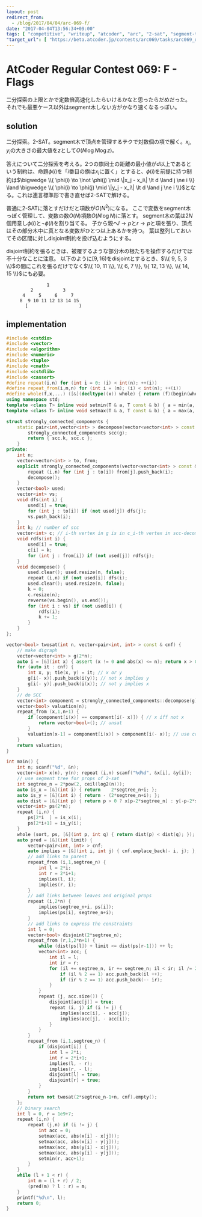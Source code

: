 ```yaml
---
layout: post
redirect_from:
  - /blog/2017/04/04/arc-069-f/
date: "2017-04-04T13:56:34+09:00"
tags: [ "competitive", "writeup", "atcoder", "arc", "2-sat", "segment-tree", "binary-search" ]
"target_url": [ "https://beta.atcoder.jp/contests/arc069/tasks/arc069_d" ]
---
```


# AtCoder Regular Contest 069: F - Flags

二分探索の上限とかで定数倍高速化したらいけるかなと思ったらだめだった。
それでも最悪ケース以外はsegment木しない方がかなり速くなるっぽい。

## solution

二分探索。2-SAT。segment木で頂点を管理するテクで対数個の項で解く。$x_i, y_i$の大きさの最大値を$z$として$O(N \log N \log z)$。

答えについて二分探索を考える。2つの旗同士の距離の最小値が$d$以上であるという制約は、命題$\phi(i)$を「$i$番目の旗は$x_i$に置く」とすると、$\phi(i)$を前提に持つ制約は$\bigwedge \\{ \phi(i) \to \lnot \phi(j) \mid \|x_j - x_i\| \lt d \land j \ne i \\} \land \bigwedge \\{ \phi(i) \to \phi(j) \mid \|y_j - x_i\| \lt d \land j \ne i \\}$となる。これは連言標準形で書き直せば2-SATで解ける。

普通に2-SATに落とすだけだと項数が$O(N^2)$になる。
ここで変数をsegment木っぽく管理して、変数の数$O(N)$項数$O(N \log N)$に落とす。
segment木の葉は$2N$個用意し$\phi(i)$と$\lnot \phi(i)$を割り当てる。
子から親へ$l \to p$と$r \to p$と項を張り、頂点はその部分木中に真となる変数がひとつ以上あるかを持つ。
葉は整列しておいてその区間に対しdisjoint制約を投げ込むようにする。

disjoint制約を張るときは、被覆するような部分木の根たちを操作するだけでは不十分なことに注意。
以下のように$[9, 16)$をdisjointとするとき、$\\{ 9, 5, 3 \\}$の間にこれを張るだけでなく$\\{ 10, 11 \\}, \\{ 6, 7 \\}, \\{ 12, 13 \\}, \\{ 14, 15 \\}$にも必要。

```
               1
         2           3
      4     5     6     7
     8  9 10 11 12 13 14 15
       [                   )
```

## implementation

``` c++
#include <cstdio>
#include <vector>
#include <algorithm>
#include <numeric>
#include <tuple>
#include <cmath>
#include <cstdlib>
#include <cassert>
#define repeat(i,n) for (int i = 0; (i) < int(n); ++(i))
#define repeat_from(i,m,n) for (int i = (m); (i) < int(n); ++(i))
#define whole(f,x,...) ([&](decltype((x)) whole) { return (f)(begin(whole), end(whole), ## __VA_ARGS__); })(x)
using namespace std;
template <class T> inline void setmin(T & a, T const & b) { a = min(a, b); }
template <class T> inline void setmax(T & a, T const & b) { a = max(a, b); }

struct strongly_connected_components {
    static pair<int,vector<int> > decompose(vector<vector<int> > const & g) { // adjacent list
        strongly_connected_components scc(g);
        return { scc.k, scc.c };
    }
private:
    int n;
    vector<vector<int> > to, from;
    explicit strongly_connected_components(vector<vector<int> > const & g) : n(g.size()), to(g), from(n) {
        repeat (i,n) for (int j : to[i]) from[j].push_back(i);
        decompose();
    }
    vector<bool> used;
    vector<int> vs;
    void dfs(int i) {
        used[i] = true;
        for (int j : to[i]) if (not used[j]) dfs(j);
        vs.push_back(i);
    }
    int k; // number of scc
    vector<int> c; // i-th vertex in g is in c_i-th vertex in scc-decomposed g
    void rdfs(int i) {
        used[i] = true;
        c[i] = k;
        for (int j : from[i]) if (not used[j]) rdfs(j);
    }
    void decompose() {
        used.clear(); used.resize(n, false);
        repeat (i,n) if (not used[i]) dfs(i);
        used.clear(); used.resize(n, false);
        k = 0;
        c.resize(n);
        reverse(vs.begin(), vs.end());
        for (int i : vs) if (not used[i]) {
            rdfs(i);
            k += 1;
        }
    }
};

vector<bool> twosat(int n, vector<pair<int, int> > const & cnf) {
    // make digraph
    vector<vector<int> > g(2*n);
    auto i = [&](int x) { assert (x != 0 and abs(x) <= n); return x > 0 ? x-1 : n-x-1; };
    for (auto it : cnf) {
        int x, y; tie(x, y) = it; // x or y
        g[i(- x)].push_back(i(y)); // not x implies y
        g[i(- y)].push_back(i(x)); // not y implies x
    }
    // do SCC
    vector<int> component = strongly_connected_components::decompose(g).second;
    vector<bool> valuation(n);
    repeat_from (x,1,n+1) {
        if (component[i(x)] == component[i(- x)]) { // x iff not x
            return vector<bool>(); // unsat
        }
        valuation[x-1] = component[i(x)] > component[i(- x)]; // use components which indices are large
    }
    return valuation;
}

int main() {
    int n; scanf("%d", &n);
    vector<int> x(n), y(n); repeat (i,n) scanf("%d%d", &x[i], &y[i]);
    // use segment tree for props of 2-sat
    int segtree_n = 2*pow(2, ceil(log2(n)));
    auto is_x = [&](int i) { return    2*segtree_n+i; };
    auto is_y = [&](int i) { return - (2*segtree_n+i); };
    auto dist = [&](int p) { return p > 0 ? x[p-2*segtree_n] : y[-p-2*segtree_n]; };
    vector<int> ps(2*n);
    repeat (i,n) {
        ps[2*i  ] = is_x(i);
        ps[2*i+1] = is_y(i);
    }
    whole (sort, ps, [&](int p, int q) { return dist(p) < dist(q); });
    auto pred = [&](int limit) {
        vector<pair<int, int> > cnf;
        auto implies = [&](int i, int j) { cnf.emplace_back(- i, j); };
        // add links to parent
        repeat_from (i,1,segtree_n) {
            int l = 2*i;
            int r = 2*i+1;
            implies(l, i);
            implies(r, i);
        }
        // add links between leaves and original props
        repeat (i,2*n) {
            implies(segtree_n+i, ps[i]);
            implies(ps[i], segtree_n+i);
        }
        // add links to express the constraints
        int l = 0;
        vector<bool> disjoint(2*segtree_n);
        repeat_from (r,1,2*n+1) {
            while (dist(ps[l]) + limit <= dist(ps[r-1])) ++ l;
            vector<int> acc; {
                int il = l;
                int ir = r;
                for (il += segtree_n, ir += segtree_n; il < ir; il /= 2, ir /= 2) {
                    if (il % 2 == 1) acc.push_back(il ++);
                    if (ir % 2 == 1) acc.push_back(-- ir);
                }
            }
            repeat (j, acc.size()) {
                disjoint[acc[j]] = true;
                repeat (i, j) if (i != j) {
                    implies(acc[i], - acc[j]);
                    implies(acc[j], - acc[i]);
                }
            }
        }
        repeat_from (i,1,segtree_n) {
            if (disjoint[i]) {
                int l = 2*i;
                int r = 2*i+1;
                implies(l, - r);
                implies(r, - l);
                disjoint[l] = true;
                disjoint[r] = true;
            }
        }
        return not twosat(2*segtree_n-1+n, cnf).empty();
    };
    // binary search
    int l = 0, r = 1e9+7;
    repeat (i,n) {
        repeat (j,n) if (i != j) {
            int acc = 0;
            setmax(acc, abs(x[i] - x[j]));
            setmax(acc, abs(x[i] - y[j]));
            setmax(acc, abs(y[i] - x[j]));
            setmax(acc, abs(y[i] - y[j]));
            setmin(r, acc+1);
        }
    }
    while (l + 1 < r) {
        int m = (l + r) / 2;
        (pred(m) ? l : r) = m;
    }
    printf("%d\n", l);
    return 0;
}
```
